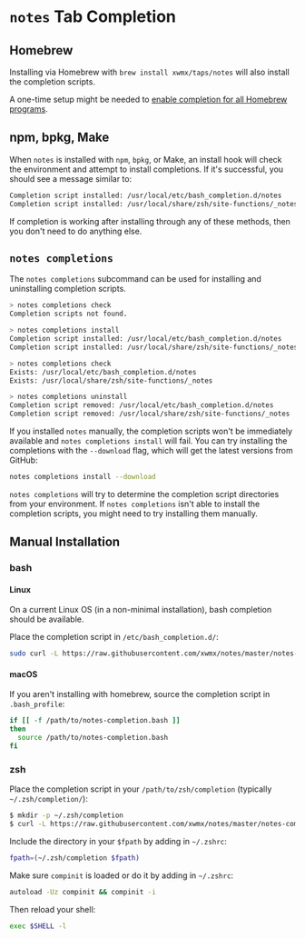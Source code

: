# `notes` Tab Completion

## Homebrew

Installing via Homebrew with `brew install xwmx/taps/notes` will also
install the completion scripts.

A one-time setup might be needed to [enable completion for all Homebrew
programs](https://docs.brew.sh/Shell-Completion).

## npm, bpkg, Make

When `notes` is installed with `npm`, `bpkg`, or Make, an install hook will
check the environment and attempt to install completions. If it's successful,
you should see a message similar to:

```bash
Completion script installed: /usr/local/etc/bash_completion.d/notes
Completion script installed: /usr/local/share/zsh/site-functions/_notes
```

If completion is working after installing through any of these methods, then
you don't need to do anything else.

## `notes completions`

The `notes completions` subcommand can be used for installing and uninstalling
completion scripts.

```bash
> notes completions check
Completion scripts not found.

> notes completions install
Completion script installed: /usr/local/etc/bash_completion.d/notes
Completion script installed: /usr/local/share/zsh/site-functions/_notes

> notes completions check
Exists: /usr/local/etc/bash_completion.d/notes
Exists: /usr/local/share/zsh/site-functions/_notes

> notes completions uninstall
Completion script removed: /usr/local/etc/bash_completion.d/notes
Completion script removed: /usr/local/share/zsh/site-functions/_notes
```

If you installed `notes` manually, the completion scripts won't be immediately
available and `notes completions install` will fail. You can try installing
the completions with the `--download` flag, which will get the latest
versions from GitHub:

```bash
notes completions install --download
```

`notes completions` will try to determine the completion script directories
from your environment. If `notes completions` isn't able to install
the completion scripts, you might need to try installing them manually.

## Manual Installation

### bash

#### Linux

On a current Linux OS (in a non-minimal installation), bash completion should
be available.

Place the completion script in `/etc/bash_completion.d/`:

```bash
sudo curl -L https://raw.githubusercontent.com/xwmx/notes/master/notes-completion.bash -o /etc/bash_completion.d/notes
```

#### macOS

If you aren't installing with homebrew, source the completion script in
`.bash_profile`:

```sh
if [[ -f /path/to/notes-completion.bash ]]
then
  source /path/to/notes-completion.bash
fi
```

### zsh

Place the completion script in your `/path/to/zsh/completion` (typically
`~/.zsh/completion/`):

```bash
$ mkdir -p ~/.zsh/completion
$ curl -L https://raw.githubusercontent.com/xwmx/notes/master/notes-completion.zsh > ~/.zsh/completion/_notes
```
Include the directory in your `$fpath` by adding in `~/.zshrc`:

```bash
fpath=(~/.zsh/completion $fpath)
```

Make sure `compinit` is loaded or do it by adding in `~/.zshrc`:

```bash
autoload -Uz compinit && compinit -i
```

Then reload your shell:

```bash
exec $SHELL -l
```
